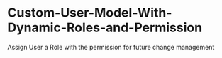# Custom-User-Model-With-Dynamic-Roles-and-Permission
Assign User a Role with the permission for future change management
